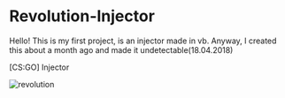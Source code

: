 # Revolution-Injector
Hello! This is my first project, is an injector made in vb. Anyway, I created this about a month ago and made it undetectable(18.04.2018)

[CS:GO] Injector



![revolution](https://user-images.githubusercontent.com/38926801/41065966-fab67c22-69e8-11e8-8667-bc58e2bd16e3.PNG)
